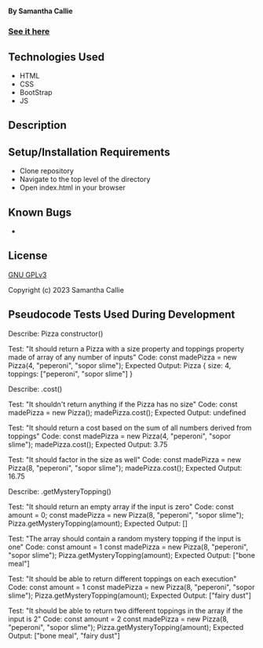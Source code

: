 # 

#### By **Samantha Callie**

####

### [See it here](https://hoomee90.github.io/pig-dice/)

## Technologies Used

* HTML
* CSS
* BootStrap
* JS

## Description



## Setup/Installation Requirements

* Clone repository
* Navigate to the top level of the directory
* Open index.html in your browser

## Known Bugs

* 

## License

[GNU GPLv3](https://choosealicense.com/licenses/agpl-3.0/)

Copyright (c) 2023 Samantha Callie

## Pseudocode Tests Used During Development

Describe: Pizza constructor()

Test: "It should return a Pizza with a size property and toppings property made of array of any number of inputs"
Code: 
const madePizza = new Pizza(4, "peperoni", "sopor slime");
Expected Output: Pizza { size: 4, toppings: ["peperoni", "sopor slime"] }

Describe: .cost()

Test: "It shouldn't return anything if the Pizza has no size"
Code: 
const madePizza = new Pizza();
madePizza.cost();
Expected Output: undefined

Test: "It should return a cost based on the sum of all numbers derived from toppings"
Code: 
const madePizza = new Pizza(4, "peperoni", "sopor slime");
madePizza.cost();
Expected Output: 3.75

Test: "It should factor in the size as well"
Code: 
const madePizza = new Pizza(8, "peperoni", "sopor slime");
madePizza.cost();
Expected Output: 16.75

Describe: .getMysteryTopping()

Test: "It should return an empty array if the input is zero" 
Code:
const amount = 0;
const madePizza = new Pizza(8, "peperoni", "sopor slime");
Pizza.getMysteryTopping(amount);
Expected Output: []

Test: "The array should contain a random mystery topping if the input is one" 
Code:
const amount = 1
const madePizza = new Pizza(8, "peperoni", "sopor slime");
Pizza.getMysteryTopping(amount);
Expected Output: ["bone meal"]

Test: "It should be able to return different toppings on each execution" 
Code:
const amount = 1
const madePizza = new Pizza(8, "peperoni", "sopor slime");
Pizza.getMysteryTopping(amount);
Expected Output: ["fairy dust"]

Test: "It should be able to return two different toppings in the array if the input is 2" 
Code:
const amount = 2
const madePizza = new Pizza(8, "peperoni", "sopor slime");
Pizza.getMysteryTopping(amount);
Expected Output: ["bone meal", "fairy dust"]

